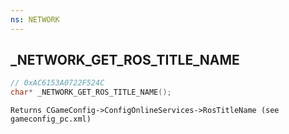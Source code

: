 ```yaml
---
ns: NETWORK
---
```

## _NETWORK_GET_ROS_TITLE_NAME

```c
// 0xAC6153A0722F524C
char* _NETWORK_GET_ROS_TITLE_NAME();
```

```
Returns CGameConfig->ConfigOnlineServices->RosTitleName (see gameconfig_pc.xml)
```

